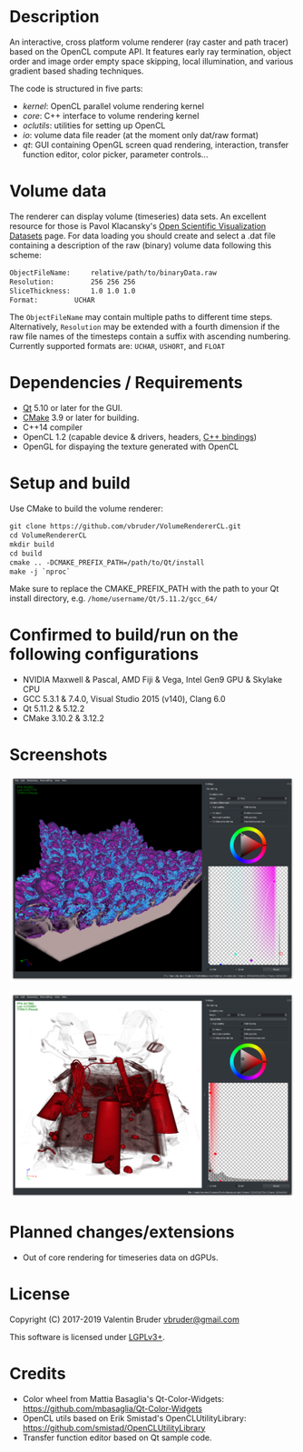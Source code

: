 # Description #

An interactive, cross platform volume renderer (ray caster and path tracer) based on the OpenCL compute API.
It features early ray termination, object order and image order empty space skipping, local illumination, and various gradient based shading techniques.

The code is structured in five parts:
- *kernel*: OpenCL parallel volume rendering kernel
- *core*: C++ interface to volume rendering kernel
- *oclutils*: utilities for setting up OpenCL
- *io*: volume data file reader (at the moment only dat/raw format)
- *qt*: GUI containing OpenGL screen quad rendering, interaction, transfer function editor, color picker, parameter controls... 

# Volume data #

The renderer can display volume (timeseries) data sets.
An excellent resource for those is Pavol Klacansky's [Open Scientific Visualization Datasets](https://klacansky.com/open-scivis-datasets/) page.
For data loading you should create and select a .dat file containing a description of the raw (binary) volume data following this scheme:

```
ObjectFileName: 	relative/path/to/binaryData.raw
Resolution: 		256 256 256 
SliceThickness:		1.0 1.0 1.0
Format: 		UCHAR
```

The `ObjectFileName` may contain multiple paths to different time steps.
Alternatively, `Resolution` may be extended with a fourth dimension if the raw file names of the timesteps contain a suffix with ascending numbering.
Currently supported formats are: `UCHAR`, `USHORT`, and `FLOAT`

# Dependencies / Requirements #

- [Qt](https://www.qt.io) 5.10 or later for the GUI.
- [CMake](https://cmake.org) 3.9 or later for building.
- C++14 compiler
- OpenCL 1.2 (capable device & drivers, headers, [C++ bindings](https://github.com/KhronosGroup/OpenCL-CLHPP/releases))
- OpenGL for dispaying the texture generated with OpenCL

# Setup and build #

Use CMake to build the volume renderer:
```
git clone https://github.com/vbruder/VolumeRendererCL.git
cd VolumeRendererCL
mkdir build
cd build
cmake .. -DCMAKE_PREFIX_PATH=/path/to/Qt/install
make -j `nproc`
```
Make sure to replace the CMAKE_PREFIX_PATH with the path to your Qt install directory, e.g. ```/home/username/Qt/5.11.2/gcc_64/```

# Confirmed to build/run on the following configurations #

* NVIDIA Maxwell & Pascal, AMD Fiji & Vega, Intel Gen9 GPU & Skylake CPU
* GCC 5.3.1 & 7.4.0, Visual Studio 2015 (v140), Clang 6.0
* Qt 5.11.2 & 5.12.2
* CMake 3.10.2 & 3.12.2

# Screenshots #

![2019-05-02-richtmyer](https://github.com/vbruder/VolumeRendererCL/blob/develop/screenshots/2019-05-02-richtmyer_meshkov.png)

![2019-05-02-backpack](https://github.com/vbruder/VolumeRendererCL/blob/develop/screenshots/2019-05-02-backpack.png)

# Planned changes/extensions #

*  Out of core rendering for timeseries data on dGPUs.

# License #

Copyright (C) 2017-2019 Valentin Bruder vbruder@gmail.com

This software is licensed under [LGPLv3+](https://www.gnu.org/licenses/lgpl-3.0.en.html).

# Credits #
	
  * Color wheel from Mattia Basaglia's Qt-Color-Widgets: https://github.com/mbasaglia/Qt-Color-Widgets
  * OpenCL utils based on Erik Smistad's OpenCLUtilityLibrary: https://github.com/smistad/OpenCLUtilityLibrary
  * Transfer function editor based on Qt sample code.
